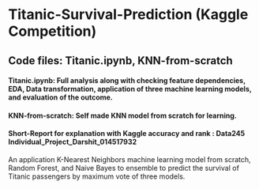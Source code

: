 # Titanic-Survival-Prediction (Kaggle Competition)
## Code files: Titanic.ipynb, KNN-from-scratch
#### Titanic.ipynb: Full analysis along with checking feature dependencies, EDA, Data transformation, application of three machine learning models, and evaluation of the outcome.
#### KNN-from-scratch: Self made KNN model from scratch for learning.
#### Short-Report for explanation with Kaggle accuracy and rank : Data245 Individual_Project_Darshit_014517932 

An application K-Nearest Neighbors machine learning model from scratch, Random Forest, and Naive Bayes to ensemble  to predict the survival of Titanic passengers by maximum vote of three models.
